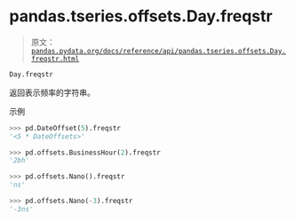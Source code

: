 # pandas.tseries.offsets.Day.freqstr

> 原文：[`pandas.pydata.org/docs/reference/api/pandas.tseries.offsets.Day.freqstr.html`](https://pandas.pydata.org/docs/reference/api/pandas.tseries.offsets.Day.freqstr.html)

```py
Day.freqstr
```

返回表示频率的字符串。

示例

```py
>>> pd.DateOffset(5).freqstr
'<5 * DateOffsets>' 
```

```py
>>> pd.offsets.BusinessHour(2).freqstr
'2bh' 
```

```py
>>> pd.offsets.Nano().freqstr
'ns' 
```

```py
>>> pd.offsets.Nano(-3).freqstr
'-3ns' 
```
